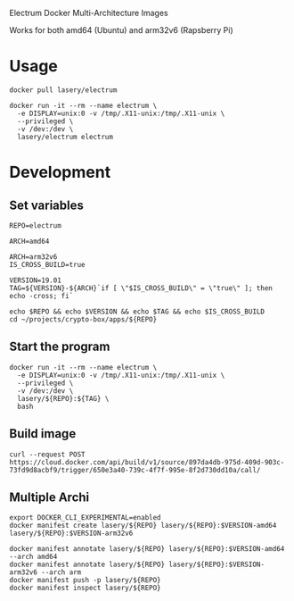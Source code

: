 Electrum Docker Multi-Architecture Images

Works for both amd64 (Ubuntu) and arm32v6 (Rapsberry Pi)

# Usage
```
docker pull lasery/electrum

docker run -it --rm --name electrum \
  -e DISPLAY=unix:0 -v /tmp/.X11-unix:/tmp/.X11-unix \
  --privileged \
  -v /dev:/dev \
  lasery/electrum electrum
```

# Development

## Set variables
```
REPO=electrum

ARCH=amd64

ARCH=arm32v6
IS_CROSS_BUILD=true

VERSION=19.01
TAG=${VERSION}-${ARCH}`if [ \"$IS_CROSS_BUILD\" = \"true\" ]; then echo -cross; fi`

echo $REPO && echo $VERSION && echo $TAG && echo $IS_CROSS_BUILD
cd ~/projects/crypto-box/apps/${REPO}
```

## Start the program
```
docker run -it --rm --name electrum \
  -e DISPLAY=unix:0 -v /tmp/.X11-unix:/tmp/.X11-unix \
  --privileged \
  -v /dev:/dev \
  lasery/${REPO}:${TAG} \
  bash
```

## Build image
```
curl --request POST https://cloud.docker.com/api/build/v1/source/897da4db-975d-409d-903c-73fd9d8acbf9/trigger/650e3a40-739c-4f7f-995e-8f2d730dd10a/call/
```

## Multiple Archi
```
export DOCKER_CLI_EXPERIMENTAL=enabled
docker manifest create lasery/${REPO} lasery/${REPO}:$VERSION-amd64 lasery/${REPO}:$VERSION-arm32v6

docker manifest annotate lasery/${REPO} lasery/${REPO}:$VERSION-amd64 --arch amd64
docker manifest annotate lasery/${REPO} lasery/${REPO}:$VERSION-arm32v6 --arch arm
docker manifest push -p lasery/${REPO}
docker manifest inspect lasery/${REPO}
```
